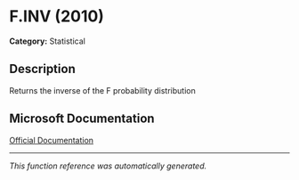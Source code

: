 # F.INV (2010)

**Category:** Statistical

## Description
Returns the inverse of the F probability distribution

## Microsoft Documentation
[Official Documentation](https://support.microsoft.com//en-us/office/f-inv-function-0dda0cf9-4ea0-42fd-8c3c-417a1ff30dbe)

---
*This function reference was automatically generated.*

